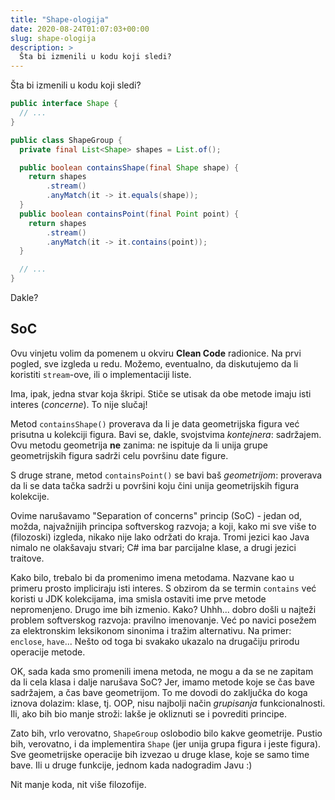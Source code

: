 ```yaml
---
title: "Shape-ologija"
date: 2020-08-24T01:07:03+00:00
slug: shape-ologija
description: >
  Šta bi izmenili u kodu koji sledi?
---
```


Šta bi izmenili u kodu koji sledi?

```java
public interface Shape {
  // ...
}

public class ShapeGroup {
  private final List<Shape> shapes = List.of();

  public boolean containsShape(final Shape shape) {
    return shapes
        .stream()
        .anyMatch(it -> it.equals(shape));
  }
  public boolean containsPoint(final Point point) {
    return shapes
        .stream()
        .anyMatch(it -> it.contains(point));
  }

  // ...
}
```

Dakle?

## SoC

Ovu vinjetu volim da pomenem u okviru **Clean Code** radionice. Na prvi pogled, sve izgleda u redu. Možemo, eventualno, da diskutujemo da li koristiti `stream`-ove, ili o implementaciji liste.

Ima, ipak, jedna stvar koja škripi. Stiče se utisak da obe metode imaju isti interes (_concerne_). To nije slučaj!

Metod `containsShape()` proverava da li je data geometrijska figura već prisutna u kolekciji figura. Bavi se, dakle, svojstvima _kontejnera_: sadržajem. Ovu metodu geometrija **ne** zanima: ne ispituje da li unija grupe geometrijskih figura sadrži celu površinu date figure.

S druge strane, metod `containsPoint()` se bavi baš _geometrijom_: proverava da li se data tačka sadrži u površini koju čini unija geometrijskih figura kolekcije.

Ovime narušavamo "Separation of concerns" princip (SoC) - jedan od, možda, najvažnijih principa softverskog razvoja; a koji, kako mi sve više to (filozoski) izgleda, nikako nije lako održati do kraja. Tromi jezici kao Java nimalo ne olakšavaju stvari; C# ima bar parcijalne klase, a drugi jezici traitove.

Kako bilo, trebalo bi da promenimo imena metodama. Nazvane kao u primeru prosto impliciraju isti interes. S obzirom da se termin `contains` već koristi u JDK kolekcijama, ima smisla ostaviti ime prve metode nepromenjeno. Drugo ime bih izmenio. Kako? Uhhh... dobro došli u najteži problem softverskog razvoja: pravilno imenovanje. Već po navici posežem za elektronskim leksikonom sinonima i tražim alternativu. Na primer: `enclose`, `have`... Nešto od toga bi svakako ukazalo na drugačiju prirodu operacije metode.

OK, sada kada smo promenili imena metoda, ne mogu a da se ne zapitam da li cela klasa i dalje narušava SoC? Jer, imamo metode koje se čas bave sadržajem, a čas bave geometrijom. To me dovodi do zaključka do koga iznova dolazim: klase, tj. OOP, nisu najbolji način _grupisanja_ funkcionalnosti. Ili, ako bih bio manje stroži: lakše je okliznuti se i povrediti principe.

Zato bih, vrlo verovatno, `ShapeGroup` oslobodio bilo kakve geometrije. Pustio bih, verovatno, i da implementira `Shape` (jer unija grupa figura i jeste figura). Sve geometrijske operacije bih izvezao u druge klase, koje se samo time bave. Ili u druge funkcije, jednom kada nadogradim Javu :)

Nit manje koda, nit više filozofije.
